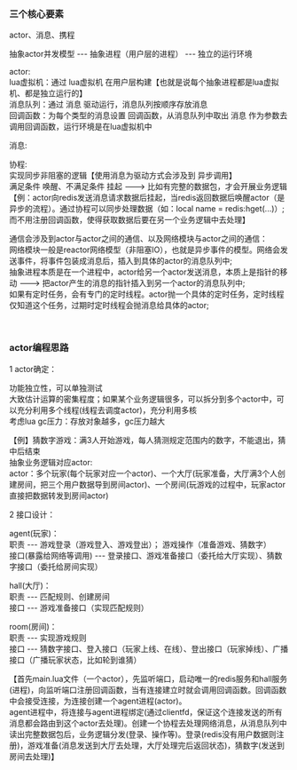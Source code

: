 ### 三个核心要素
actor、消息、携程    <br>

抽象actor并发模型 --- 抽象进程（用户层的进程） --- 独立的运行环境     <br>

actor:      <br>
lua虚拟机：通过 lua虚拟机 在用户层构建【也就是说每个抽象进程都是lua虚拟机、都是独立运行的】     <br>
消息队列：通过 消息 驱动运行，消息队列按顺序存放消息              <br>
回调函数：为每个类型的消息设置 回调函数，从消息队列中取出 消息 作为参数去 调用回调函数，运行环境是在lua虚拟机中  <br>


消息:    <br>


协程:       <br>
实现同步非阻塞的逻辑【使用消息为驱动方式会涉及到 异步调用】   <br>
满足条件 唤醒、不满足条件 挂起  ---> 比如有完整的数据包，才会开展业务逻辑  <br>
【例：actor向redis发送消息请求数据后挂起，当redis返回数据后唤醒actor（是异步的流程）。通过协程可以同步处理数据（如：local name = redis:hget(...)）;而不用注册回调函数，使得获取数据后要在另一个业务逻辑中去处理】   <br>
            


通信会涉及到actor与actor之间的通信、以及网络模块与actor之间的通信：   <br>
网络模块一般是reactor网络模型（非阻塞IO），也就是异步事件的模型。网络会发送事件，将事件包装成消息后，插入到具体的actor的消息队列中;   <br>
抽象进程本质是在一个进程中，actor给另一个actor发送消息，本质上是指针的移动 ---> 把actor产生的消息的指针插入到另一个actor的消息队列中;    <br>
如果有定时任务，会有专门的定时线程。actor抛一个具体的定时任务，定时线程仅知道这个任务，过期时定时线程会抛消息给具体的actor;   <br>


<br/>


### actor编程思路

1 actor确定：   <br>

功能独立性，可以单独测试    <br>
大致估计运算的密集程度；如果某个业务逻辑很多，可以拆分到多个actor中，可以充分利用多个线程(线程去调度actor)，充分利用多核    <br>
考虑lua gc压力：存放对象越多，gc压力越大   <br>

【例】猜数字游戏：满3人开始游戏，每人猜测规定范围内的数字，不能退出，猜中后结束    <br>
抽象业务逻辑对应actor:   <br>
actor：多个玩家(每个玩家对应一个actor)、一个大厅(玩家准备，大厅满3个人创建房间，把三个用户数据导到房间actor)、一个房间(玩游戏的过程中，玩家actor直接把数据转发到房间actor)   <br>


2 接口设计：    <br>

agent(玩家)：     <br>
职责  ---  游戏登录（游戏登入、游戏登出）；  游戏操作（准备游戏、猜数字）  <br>
接口(暴露给网络等调用)  ---  登录接口、游戏准备接口（委托给大厅实现）、猜数字接口（委托给房间实现）    <br>

hall(大厅)：      <br>
职责  ---  匹配规则、创建房间    <br>
接口  ---  游戏准备接口（实现匹配规则）   <br>

room(房间)：      <br>
职责  ---  实现游戏规则   <br>
接口  ---  猜数字接口、登入接口（玩家上线、在线）、登出接口（玩家掉线）、广播接口（广播玩家状态，比如轮到谁猜）   <br>


【首先main.lua文件（一个actor），先监听端口，启动唯一的redis服务和hall服务(进程)，向监听端口注册回调函数，当有连接建立时就会调用回调函数。回调函数中会接受连接，为连接创建一个agent进程(actor)。    <br>
agent进程中，将连接与agent进程绑定(通过clientfd，保证这个连接发送的所有消息都会路由到这个actor去处理)。创建一个协程去处理网络消息，从消息队列中读出完整数据包后，业务逻辑分发(登录、操作等)。登录(redis没有用户数据则注册)，游戏准备(消息发送到大厅去处理，大厅处理完后返回状态)，猜数字(发送到房间去处理)】   <br>



